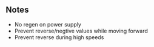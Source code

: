 ## Notes
- No regen on power supply
- Prevent reverse/negtive values while moving forward
- Prevent reverse during high speeds